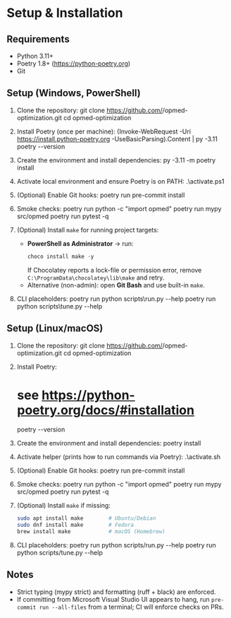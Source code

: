﻿# Setup & Installation


## Requirements

- Python 3.11+
- Poetry 1.8+ (https://python-poetry.org)
- Git

## Setup (Windows, PowerShell)

1. Clone the repository:
   git clone https://github.com/<your-account>/opmed-optimization.git
   cd opmed-optimization

2. Install Poetry (once per machine):
   (Invoke-WebRequest -Uri https://install.python-poetry.org -UseBasicParsing).Content | py -3.11
   poetry --version

3. Create the environment and install dependencies:
   py -3.11 -m poetry install

4. Activate local environment and ensure Poetry is on PATH:
   .\activate.ps1

5. (Optional) Enable Git hooks:
   poetry run pre-commit install

6. Smoke checks:
   poetry run python -c "import opmed"
   poetry run mypy src/opmed
   poetry run pytest -q

7. (Optional) Install `make` for running project targets:
   - **PowerShell as Administrator** → run:
     ```powershell
     choco install make -y
     ```
     If Chocolatey reports a lock-file or permission error, remove
     `C:\ProgramData\chocolatey\lib\make` and retry.
   - Alternative (non-admin): open **Git Bash** and use built-in `make`.

8. CLI placeholders:
   poetry run python scripts\run.py --help
   poetry run python scripts\tune.py --help

## Setup (Linux/macOS)

1. Clone the repository:
   git clone https://github.com/<your-account>/opmed-optimization.git
   cd opmed-optimization

2. Install Poetry:
   # see https://python-poetry.org/docs/#installation
   poetry --version

3. Create the environment and install dependencies:
   poetry install

4. Activate helper (prints how to run commands via Poetry):
   .\activate.sh

5. (Optional) Enable Git hooks:
   poetry run pre-commit install

6. Smoke checks:
   poetry run python -c "import opmed"
   poetry run mypy src/opmed
   poetry run pytest -q

7. (Optional) Install `make` if missing:
   ```bash
   sudo apt install make        # Ubuntu/Debian
   sudo dnf install make        # Fedora
   brew install make            # macOS (Homebrew)

8. CLI placeholders:
   poetry run python scripts/run.py --help
   poetry run python scripts/tune.py --help

## Notes

- Strict typing (mypy strict) and formatting (ruff + black) are enforced.
- If committing from Microsoft Visual Studio UI appears to hang, run `pre-commit run --all-files` from a terminal; CI will enforce checks on PRs.
